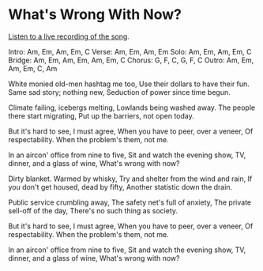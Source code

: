 # What's Wrong With Now?

[Listen to a live recording of the song](/assets/audio/WhatsWrongWithNow.wav).

Intro: Am, Em, Am, Em, C
Verse: Am, Em, Am, Em
Solo: Am, Em, Am, Em, C
Bridge: Am, Em, Am, Em, Am, Em, C
Chorus: G, F, C, G, F, C
Outro: Am, Em, Am, Em, C, Am

White monied old-men hashtag me too,
Use their dollars to have their fun.
Same sad story; nothing new,
Seduction of power since time begun.

Climate failing, icebergs melting,
Lowlands being washed away.
The people there start migrating,
Put up the barriers, not open today.

But it's hard to see, I must agree,
When you have to peer,  over a veneer,
Of respectability.
When the problem's them, not me.

In an aircon' office from nine to five,
Sit and watch the evening show, 
TV, dinner, and a glass of wine, 
What's wrong with now?

Dirty blanket. Warmed by whisky,
Try and shelter from the wind and rain,
If you don't get housed, dead by fifty,
Another statistic down the drain.

Public service crumbling away,
The safety net's full of anxiety,
The private sell-off of the day,
There's no such thing as society.

But it's hard to see, I must agree,
When you have to peer, over a veneer,
Of respectability.
When the problem's them, not me.

In an aircon' office from nine to five,
Sit and watch the evening show,
TV, dinner, and a glass of wine,
What's wrong with now?

&nbsp;